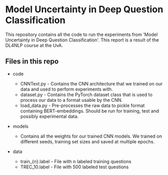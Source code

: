 # Model Uncertainty in Deep Question Classification

This repository contains all the code to run the experiments from 'Model Uncertainty in Deep Question Classification'. 
This report is a result of the DL4NLP course at the UvA. 

## Files in this repo

* code

  * CNNText.py - Contains the CNN architecture that we trained on our data and used to perform experiments with.
  * dataset.py - Contains the PyTorch dataset class that is used to process our data to a format usable by the CNN.
  * load_data.py - Pre-processes the raw data to pickle format containing BERT-embeddings. Should be run for training, test and possibly experimental data.
  
* models

  * Contains all the weights for our trained CNN models. We trained on different seeds, training set sizes and saved at multiple epochs.

* data

  * train_{n}.label - File with n labeled training questions
  * TREC_10.label - File with 500 labeled test questions

